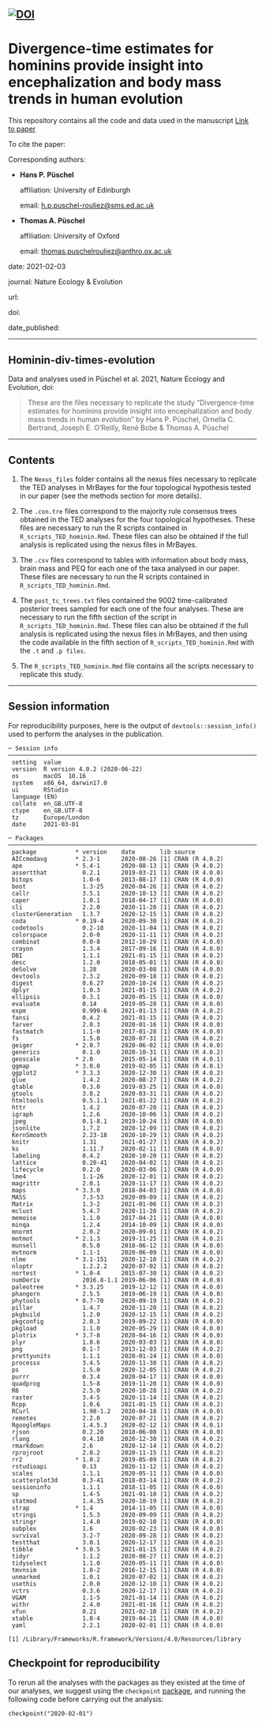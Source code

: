 
[![DOI](https://zenodo.org/badge/335695240.svg)](https://zenodo.org/badge/latestdoi/335695240)
------

# Divergence-time estimates for hominins provide insight into encephalization and body mass trends in human evolution #

This repository contains all the code and data used in the manuscript [Link to paper]()

To cite the paper: 
>

Corresponding authors:

- **Hans P. Püschel**

  affiliation: University of Edinburgh
  
  email: h.p.puschel-rouliez@sms.ed.ac.uk
  
- **Thomas A. Püschel**  

  affiliation: University of Oxford
  
  email: thomas.puschelrouliez@anthro.ox.ac.uk 

date: 2021-02-03

journal: Nature Ecology & Evolution

url: 

doi: 

date_published: 

------

## Hominin-div-times-evolution ##

Data and analyses used in Püschel et al. 2021, Nature Ecology and Evolution, doi:

>These are the files necessary to replicate the study “Divergence-time estimates for hominins provide insight into encephalization and body mass trends in human evolution” by Hans P. Püschel, Ornella C. Bertrand, Joseph E. O’Reilly, René Bobe & Thomas A. Püschel

------

## Contents ##

1) The `Nexus_files` folder contains all the nexus files necessary to replicate the TED analyses in MrBayes for the four topological hypothesis tested in our paper (see the methods section for more details). 

2) The `.con.tre` files correspond to the majority rule consensus trees obtained in the TED analyses for the four topological hypotheses. These files are necessary to run the R scripts contained in `R_scripts_TED_hominin.Rmd`. These files can also be obtained if the full analysis is replicated using the nexus files in MrBayes.

3) The `.csv` files correspond to tables with information about body mass, brain mass and PEQ for each one of the taxa analysed in our paper. These files are necessary to run the R scripts contained in `R_scripts_TED_hominin.Rmd`.

4) The `post_tc_trees.txt` files contained the 9002 time-calibrated posterior trees sampled for each one of the four analyses. These are necessary to run the fifth section of the script in `R_scripts_TED_hominin.Rmd`. These files can also be obtained if the full analysis is replicated using the nexus files in MrBayes, and then using the code available in the fifth section of `R_scripts_TED_hominin.Rmd` with the `.t` and `.p files`. 

5) The `R_scripts_TED_hominin.Rmd` file contains all the scripts necessary to replicate this study.

------

## Session information

For reproducibility purposes, here is the output of `devtools::session_info()` used to perform the analyses in the publication.

```{r}
─ Session info ──────────────────────────────────────────────────────────────────────────────────────────────────────────
 setting  value                       
 version  R version 4.0.2 (2020-06-22)
 os       macOS  10.16                
 system   x86_64, darwin17.0          
 ui       RStudio                     
 language (EN)                        
 collate  en_GB.UTF-8                 
 ctype    en_GB.UTF-8                 
 tz       Europe/London               
 date     2021-03-01                  

─ Packages ──────────────────────────────────────────────────────────────────────────────────────────────────────────────
 package           * version    date       lib source        
 AICcmodavg        * 2.3-1      2020-08-26 [1] CRAN (R 4.0.2)
 ape               * 5.4-1      2020-08-13 [1] CRAN (R 4.0.2)
 assertthat          0.2.1      2019-03-21 [1] CRAN (R 4.0.0)
 bitops              1.0-6      2013-08-17 [1] CRAN (R 4.0.0)
 boot                1.3-25     2020-04-26 [1] CRAN (R 4.0.2)
 callr               3.5.1      2020-10-13 [1] CRAN (R 4.0.2)
 caper               1.0.1      2018-04-17 [1] CRAN (R 4.0.0)
 cli                 2.2.0      2020-11-20 [1] CRAN (R 4.0.2)
 clusterGeneration   1.3.7      2020-12-15 [1] CRAN (R 4.0.2)
 coda              * 0.19-4     2020-09-30 [1] CRAN (R 4.0.2)
 codetools           0.2-18     2020-11-04 [1] CRAN (R 4.0.2)
 colorspace          2.0-0      2020-11-11 [1] CRAN (R 4.0.2)
 combinat            0.0-8      2012-10-29 [1] CRAN (R 4.0.0)
 crayon              1.3.4      2017-09-16 [1] CRAN (R 4.0.0)
 DBI                 1.1.1      2021-01-15 [1] CRAN (R 4.0.2)
 desc                1.2.0      2018-05-01 [1] CRAN (R 4.0.0)
 deSolve             1.28       2020-03-08 [1] CRAN (R 4.0.0)
 devtools            2.3.2      2020-09-18 [1] CRAN (R 4.0.2)
 digest              0.6.27     2020-10-24 [1] CRAN (R 4.0.2)
 dplyr               1.0.3      2021-01-15 [1] CRAN (R 4.0.2)
 ellipsis            0.3.1      2020-05-15 [1] CRAN (R 4.0.0)
 evaluate            0.14       2019-05-28 [1] CRAN (R 4.0.0)
 expm                0.999-6    2021-01-13 [1] CRAN (R 4.0.2)
 fansi               0.4.2      2021-01-15 [1] CRAN (R 4.0.2)
 farver              2.0.3      2020-01-16 [1] CRAN (R 4.0.0)
 fastmatch           1.1-0      2017-01-28 [1] CRAN (R 4.0.0)
 fs                  1.5.0      2020-07-31 [1] CRAN (R 4.0.2)
 geiger            * 2.0.7      2020-06-02 [1] CRAN (R 4.0.0)
 generics            0.1.0      2020-10-31 [1] CRAN (R 4.0.2)
 geoscale          * 2.0        2015-05-14 [1] CRAN (R 4.0.1)
 ggmap             * 3.0.0      2019-02-05 [1] CRAN (R 4.0.1)
 ggplot2           * 3.3.3      2020-12-30 [1] CRAN (R 4.0.2)
 glue                1.4.2      2020-08-27 [1] CRAN (R 4.0.2)
 gtable              0.3.0      2019-03-25 [1] CRAN (R 4.0.0)
 gtools              3.8.2      2020-03-31 [1] CRAN (R 4.0.2)
 htmltools           0.5.1.1    2021-01-22 [1] CRAN (R 4.0.2)
 httr                1.4.2      2020-07-20 [1] CRAN (R 4.0.2)
 igraph              1.2.6      2020-10-06 [1] CRAN (R 4.0.2)
 jpeg                0.1-8.1    2019-10-24 [1] CRAN (R 4.0.0)
 jsonlite            1.7.2      2020-12-09 [1] CRAN (R 4.0.2)
 KernSmooth          2.23-18    2020-10-29 [1] CRAN (R 4.0.2)
 knitr               1.31       2021-01-27 [1] CRAN (R 4.0.2)
 ks                  1.11.7     2020-02-11 [1] CRAN (R 4.0.0)
 labeling            0.4.2      2020-10-20 [1] CRAN (R 4.0.2)
 lattice             0.20-41    2020-04-02 [1] CRAN (R 4.0.2)
 lifecycle           0.2.0      2020-03-06 [1] CRAN (R 4.0.0)
 lme4                1.1-26     2020-12-01 [1] CRAN (R 4.0.2)
 magrittr            2.0.1      2020-11-17 [1] CRAN (R 4.0.2)
 maps              * 3.3.0      2018-04-03 [1] CRAN (R 4.0.0)
 MASS                7.3-53     2020-09-09 [1] CRAN (R 4.0.2)
 Matrix              1.3-2      2021-01-06 [1] CRAN (R 4.0.2)
 mclust              5.4.7      2020-11-20 [1] CRAN (R 4.0.2)
 memoise             1.1.0      2017-04-21 [1] CRAN (R 4.0.0)
 minqa               1.2.4      2014-10-09 [1] CRAN (R 4.0.0)
 mnormt              2.0.2      2020-09-01 [1] CRAN (R 4.0.2)
 motmot            * 2.1.3      2019-11-25 [1] CRAN (R 4.0.2)
 munsell             0.5.0      2018-06-12 [1] CRAN (R 4.0.0)
 mvtnorm             1.1-1      2020-06-09 [1] CRAN (R 4.0.0)
 nlme              * 3.1-151    2020-12-10 [1] CRAN (R 4.0.2)
 nloptr              1.2.2.2    2020-07-02 [1] CRAN (R 4.0.2)
 nortest           * 1.0-4      2015-07-30 [1] CRAN (R 4.0.2)
 numDeriv            2016.8-1.1 2019-06-06 [1] CRAN (R 4.0.0)
 paleotree         * 3.3.25     2019-12-12 [1] CRAN (R 4.0.0)
 phangorn            2.5.5      2019-06-19 [1] CRAN (R 4.0.0)
 phytools          * 0.7-70     2020-09-19 [1] CRAN (R 4.0.2)
 pillar              1.4.7      2020-11-20 [1] CRAN (R 4.0.2)
 pkgbuild            1.2.0      2020-12-15 [1] CRAN (R 4.0.2)
 pkgconfig           2.0.3      2019-09-22 [1] CRAN (R 4.0.0)
 pkgload             1.1.0      2020-05-29 [1] CRAN (R 4.0.0)
 plotrix           * 3.7-8      2020-04-16 [1] CRAN (R 4.0.0)
 plyr                1.8.6      2020-03-03 [1] CRAN (R 4.0.0)
 png                 0.1-7      2013-12-03 [1] CRAN (R 4.0.2)
 prettyunits         1.1.1      2020-01-24 [1] CRAN (R 4.0.0)
 processx            3.4.5      2020-11-30 [1] CRAN (R 4.0.2)
 ps                  1.5.0      2020-12-05 [1] CRAN (R 4.0.2)
 purrr               0.3.4      2020-04-17 [1] CRAN (R 4.0.0)
 quadprog            1.5-8      2019-11-20 [1] CRAN (R 4.0.0)
 R6                  2.5.0      2020-10-28 [1] CRAN (R 4.0.2)
 raster              3.4-5      2020-11-14 [1] CRAN (R 4.0.2)
 Rcpp                1.0.6      2021-01-15 [1] CRAN (R 4.0.2)
 RCurl               1.98-1.2   2020-04-18 [1] CRAN (R 4.0.0)
 remotes             2.2.0      2020-07-21 [1] CRAN (R 4.0.2)
 RgoogleMaps         1.4.5.3    2020-02-12 [1] CRAN (R 4.0.1)
 rjson               0.2.20     2018-06-08 [1] CRAN (R 4.0.0)
 rlang               0.4.10     2020-12-30 [1] CRAN (R 4.0.2)
 rmarkdown           2.6        2020-12-14 [1] CRAN (R 4.0.2)
 rprojroot           2.0.2      2020-11-15 [1] CRAN (R 4.0.2)
 rr2               * 1.0.2      2019-05-09 [1] CRAN (R 4.0.2)
 rstudioapi          0.13       2020-11-12 [1] CRAN (R 4.0.2)
 scales              1.1.1      2020-05-11 [1] CRAN (R 4.0.0)
 scatterplot3d       0.3-41     2018-03-14 [1] CRAN (R 4.0.2)
 sessioninfo         1.1.1      2018-11-05 [1] CRAN (R 4.0.0)
 sp                  1.4-5      2021-01-10 [1] CRAN (R 4.0.2)
 statmod             1.4.35     2020-10-19 [1] CRAN (R 4.0.2)
 strap             * 1.4        2014-11-05 [1] CRAN (R 4.0.0)
 stringi             1.5.3      2020-09-09 [1] CRAN (R 4.0.2)
 stringr             1.4.0      2019-02-10 [1] CRAN (R 4.0.0)
 subplex             1.6        2020-02-23 [1] CRAN (R 4.0.0)
 survival            3.2-7      2020-09-28 [1] CRAN (R 4.0.2)
 testthat            3.0.1      2020-12-17 [1] CRAN (R 4.0.2)
 tibble            * 3.0.5      2021-01-15 [1] CRAN (R 4.0.2)
 tidyr               1.1.2      2020-08-27 [1] CRAN (R 4.0.2)
 tidyselect          1.1.0      2020-05-11 [1] CRAN (R 4.0.0)
 tmvnsim             1.0-2      2016-12-15 [1] CRAN (R 4.0.0)
 unmarked            1.0.1      2020-07-02 [1] CRAN (R 4.0.2)
 usethis             2.0.0      2020-12-10 [1] CRAN (R 4.0.2)
 vctrs               0.3.6      2020-12-17 [1] CRAN (R 4.0.2)
 VGAM                1.1-5      2021-01-14 [1] CRAN (R 4.0.2)
 withr               2.4.0      2021-01-16 [1] CRAN (R 4.0.2)
 xfun                0.21       2021-02-10 [1] CRAN (R 4.0.2)
 xtable              1.8-4      2019-04-21 [1] CRAN (R 4.0.0)
 yaml                2.2.1      2020-02-01 [1] CRAN (R 4.0.0)

[1] /Library/Frameworks/R.framework/Versions/4.0/Resources/library
```

## Checkpoint for reproducibility
To rerun all the analyses with the packages as they existed at the time of our analyses, we suggest using the `checkpoint` [package](https://cran.r-project.org/web/packages/checkpoint/index.html), and running the following code before carrying out the analysis:

```{r}
checkpoint("2020-02-01") 
```
